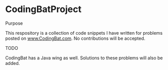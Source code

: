 # CodingBatProject

Purpose

This respository is a collection of code snippets I have written for problems posted on www.CodingBat.com. No contributions will
be accepted.

TODO

CodingBat has a Java wing as well. Solutions to these problems will also be added.
